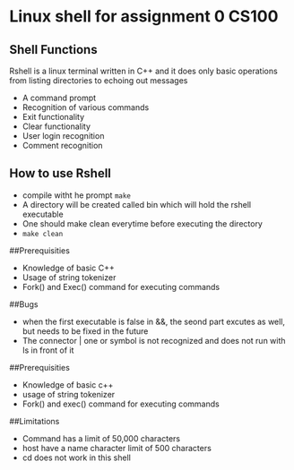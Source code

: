 # Linux shell for assignment 0 CS100

## Shell Functions
Rshell is a linux terminal written in C++ and it does only basic operations from listing directories to echoing out messages

* A command prompt
* Recognition of various commands
* Exit functionality
* Clear functionality
* User login recognition
* Comment recognition

## How to use Rshell
* compile witht he prompt ``make``  
* A directory will be created called bin which will hold the rshell executable
* One should make clean everytime before executing the directory
* ``make clean``

##Prerequisities

* Knowledge of basic C++
* Usage of string tokenizer
* Fork() and Exec() command for executing commands

##Bugs
* when the first executable is false in &&, the seond part excutes as well, but needs to be fixed in the future
* The connector | one or symbol is not recognized and does not run with ls in front of it



##Prerequisities

* Knowledge of basic c++
* usage of string tokenizer
* Fork() and exec() command for executing commands


##Limitations
* Command has a limit of 50,000 characters
* host have a name character limit of 500 characters
* cd does not work in this shell
 

